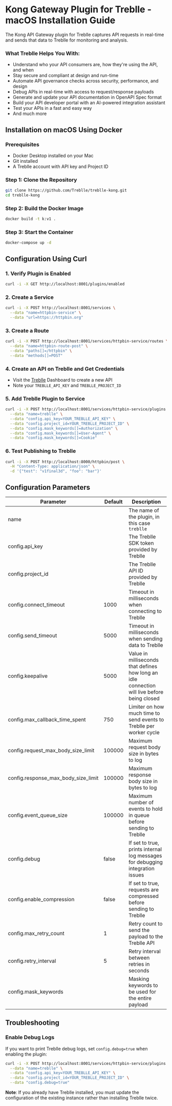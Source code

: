 # Kong Gateway Plugin for Treblle - macOS Installation Guide

The Kong API Gateway plugin for Treblle captures API requests in real-time and sends that data to Treblle for monitoring and analysis.

### What Treblle Helps You With:

- Understand who your API consumers are, how they're using the API, and when
- Stay secure and compliant at design and run-time
- Automate API governance checks across security, performance, and design
- Debug APIs in real-time with access to request/response payloads
- Generate and update your API documentation in OpenAPI Spec format
- Build your API developer portal with an AI-powered integration assistant
- Test your APIs in a fast and easy way
- And much more

## Installation on macOS Using Docker

### Prerequisites
- Docker Desktop installed on your Mac
- Git installed
- A Treblle account with API key and Project ID

### Step 1: Clone the Repository
```bash
git clone https://github.com/Treblle/treblle-kong.git
cd treblle-kong
```

### Step 2: Build the Docker Image
```bash
docker build -t k:v1 .
```

### Step 3: Start the Container
```bash
docker-compose up -d
```

## Configuration Using Curl

### 1. Verify Plugin is Enabled
```bash
curl -i -X GET http://localhost:8001/plugins/enabled
```

### 2. Create a Service
```bash
curl -i -X POST http://localhost:8001/services \
  --data "name=httpbin-service" \
  --data "url=https://httpbin.org"
```

### 3. Create a Route
```bash
curl -i -X POST http://localhost:8001/services/httpbin-service/routes \
  --data "name=httpbin-route-post" \
  --data "paths[]=/httpbin" \
  --data "methods[]=POST"
```

### 4. Create an API on Treblle and Get Credentials
- Visit the [Treblle](treblle.com) Dashboard to create a new API
- Note your `TREBLLE_API_KEY` and `TREBLLE_PROJECT_ID`

### 5. Add Treblle Plugin to Service
```bash
curl -i -X POST http://localhost:8001/services/httpbin-service/plugins \
  --data "name=treblle" \
  --data "config.api_key=YOUR_TREBLLE_API_KEY" \
  --data "config.project_id=YOUR_TREBLLE_PROJECT_ID" \
  --data "config.mask_keywords[]=Authorization" \
  --data "config.mask_keywords[]=User-Agent" \
  --data "config.mask_keywords[]=Cookie"
```

### 6. Test Publishing to Treblle
```bash
curl -i -X POST http://localhost:8000/httpbin/post \
  -H "Content-Type: application/json" \
  -d '{"test": "v1final3d", "foo": "bar"}'
```

## Configuration Parameters

| Parameter | Default | Description |
|-----------|---------|-------------|
| name | | The name of the plugin, in this case `treblle` |
| config.api_key | | The Treblle SDK token provided by Treblle |
| config.project_id | | The Treblle API ID provided by Treblle |
| config.connect_timeout | 1000 | Timeout in milliseconds when connecting to Treblle |
| config.send_timeout | 5000 | Timeout in milliseconds when sending data to Treblle |
| config.keepalive | 5000 | Value in milliseconds that defines how long an idle connection will live before being closed |
| config.max_callback_time_spent | 750 | Limiter on how much time to send events to Treblle per worker cycle |
| config.request_max_body_size_limit | 100000 | Maximum request body size in bytes to log |
| config.response_max_body_size_limit | 100000 | Maximum response body size in bytes to log |
| config.event_queue_size | 100000 | Maximum number of events to hold in queue before sending to Treblle |
| config.debug | false | If set to true, prints internal log messages for debugging integration issues |
| config.enable_compression | false | If set to true, requests are compressed before sending to Treblle |
| config.max_retry_count | 1 | Retry count to send the payload to the Treblle API |
| config.retry_interval | 5 | Retry interval between retries in seconds |
| config.mask_keywords | | Masking keywords to be used for the entire payload |

## Troubleshooting

### Enable Debug Logs
If you want to print Treblle debug logs, set `config.debug=true` when enabling the plugin:

```bash
curl -i -X POST http://localhost:8001/services/httpbin-service/plugins \
  --data "name=treblle" \
  --data "config.api_key=YOUR_TREBLLE_API_KEY" \
  --data "config.project_id=YOUR_TREBLLE_PROJECT_ID" \
  --data "config.debug=true"
```

**Note**: If you already have Treblle installed, you must update the configuration of the existing instance rather than installing Treblle twice.
